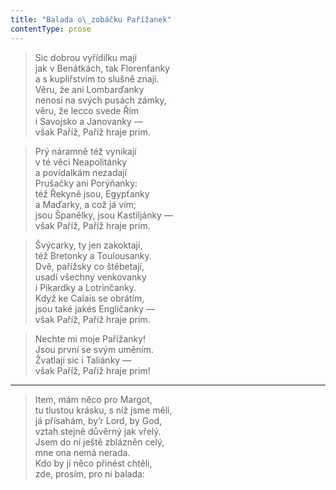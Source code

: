 ```yaml
---
title: "Balada o\_zobáčku Pařížanek"
contentType: prose
---
```


> Sic dobrou vyřídilku mají  
> jak v Benátkách, tak Florenťanky  
> a s kuplířstvím to slušně znají.  
> Věru, že ani Lombarďanky  
> nenosí na svých pusách zámky,  
> věru, že lecco svede Řím  
> i Savojsko a Janovanky —  
> však Paříž, Paříž hraje prim.

> Prý náramně též vynikají  
> v té věci Neapolitánky  
> a povídalkám nezadají  
> Prušačky ani Porýňanky:  
> též Řekyně jsou, Egypťanky  
> a Maďarky, a což já vím;  
> jsou Španělky, jsou Kastiljánky —  
> však Paříž, Paříž hraje prim.

> Švýcarky, ty jen zakoktají,  
> též Bretonky a Toulousanky.  
> Dvě, pařížsky co štěbetají,  
> usadí všechny venkovanky  
> i Pikardky a Lotrinčanky.  
> Když ke Calais se obrátím,  
> jsou také jakés Engličanky —  
> však Paříž, Paříž hraje prim.

> Nechte mi moje Pařížanky!  
> Jsou první se svým uměním.  
> Žvatlají sic i Taliánky —  
> však Paříž, Paříž hraje prim!



* * *

> Item, mám něco pro Margot,  
> tu tlustou krásku, s níž jsme měli,  
> já přísahám, by’r Lord, by God,  
> vztah stejně důvěrný jak vřelý.  
> Jsem do ní ještě zblázněn celý,  
> mne ona nemá nerada.  
> Kdo by jí něco přinést chtěli,  
> zde, prosím, pro ni balada:
